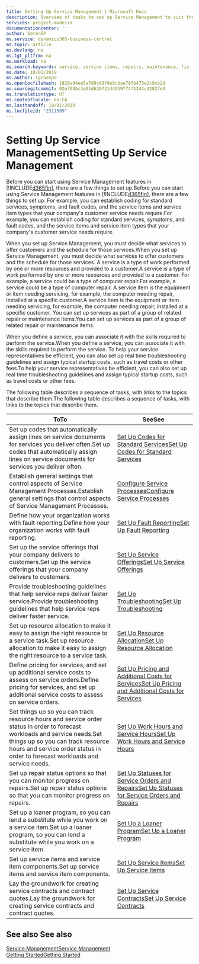 ```yaml
---
title: Setting Up Service Management | Microsoft Docs
description: Overview of tasks to set up Service Management to suit the way that your organizations manages its services.
services: project-madeira
documentationcenter: ''
author: SorenGP
ms.service: dynamics365-business-central
ms.topic: article
ms.devlang: na
ms.tgt_pltfrm: na
ms.workload: na
ms.search.keywords: service, service items, repairs, maintenance, fix
ms.date: 10/01/2019
ms.author: sgroespe
ms.openlocfilehash: 1820a94ee5a7d0c89f9e9cbae78fb473e2c9cb2d
ms.sourcegitcommit: 02e704bc3e01d62072144919774f1244c42827e4
ms.translationtype: HT
ms.contentlocale: en-CA
ms.lasthandoff: 10/01/2019
ms.locfileid: "2311509"
---
```

# <a name="setting-up-service-management"></a><span data-ttu-id="6a3fb-103">Setting Up Service Management</span><span class="sxs-lookup"><span data-stu-id="6a3fb-103">Setting Up Service Management</span></span>
<span data-ttu-id="6a3fb-104">Before you can start using Service Management features in [!INCLUDE[d365fin](includes/d365fin_md.md)], there are a few things to set up.</span><span class="sxs-lookup"><span data-stu-id="6a3fb-104">Before you can start using Service Management features in [!INCLUDE[d365fin](includes/d365fin_md.md)], there are a few things to set up.</span></span> <span data-ttu-id="6a3fb-105">For example, you can establish coding for standard services, symptoms, and fault codes, and the service items and service item types that your company's customer service needs require.</span><span class="sxs-lookup"><span data-stu-id="6a3fb-105">For example, you can establish coding for standard services, symptoms, and fault codes, and the service items and service item types that your company's customer service needs require.</span></span>  

<span data-ttu-id="6a3fb-106">When you set up Service Management, you must decide what services to offer customers and the schedule for those services.</span><span class="sxs-lookup"><span data-stu-id="6a3fb-106">When you set up Service Management, you must decide what services to offer customers and the schedule for those services.</span></span> <span data-ttu-id="6a3fb-107">A service is a type of work performed by one or more resources and provided to a customer.</span><span class="sxs-lookup"><span data-stu-id="6a3fb-107">A service is a type of work performed by one or more resources and provided to a customer.</span></span> <span data-ttu-id="6a3fb-108">For example, a service could be a type of computer repair.</span><span class="sxs-lookup"><span data-stu-id="6a3fb-108">For example, a service could be a type of computer repair.</span></span> <span data-ttu-id="6a3fb-109">A service item is the equipment or item needing servicing, for example, the computer needing repair, installed at a specific customer.</span><span class="sxs-lookup"><span data-stu-id="6a3fb-109">A service item is the equipment or item needing servicing, for example, the computer needing repair, installed at a specific customer.</span></span> <span data-ttu-id="6a3fb-110">You can set up services as part of a group of related repair or maintenance items.</span><span class="sxs-lookup"><span data-stu-id="6a3fb-110">You can set up services as part of a group of related repair or maintenance items.</span></span>  
  
<span data-ttu-id="6a3fb-111">When you define a service, you can associate it with the skills required to perform the service.</span><span class="sxs-lookup"><span data-stu-id="6a3fb-111">When you define a service, you can associate it with the skills required to perform the service.</span></span> <span data-ttu-id="6a3fb-112">To help your service representatives be efficient, you can also set up real time troubleshooting guidelines and assign typical startup costs, such as travel costs or other fees.</span><span class="sxs-lookup"><span data-stu-id="6a3fb-112">To help your service representatives be efficient, you can also set up real time troubleshooting guidelines and assign typical startup costs, such as travel costs or other fees.</span></span>  

<span data-ttu-id="6a3fb-113">The following table describes a sequence of tasks, with links to the topics that describe them.</span><span class="sxs-lookup"><span data-stu-id="6a3fb-113">The following table describes a sequence of tasks, with links to the topics that describe them.</span></span>  
  
| <span data-ttu-id="6a3fb-114">To</span><span class="sxs-lookup"><span data-stu-id="6a3fb-114">To</span></span> | <span data-ttu-id="6a3fb-115">See</span><span class="sxs-lookup"><span data-stu-id="6a3fb-115">See</span></span> |
| --- | --- |
| <span data-ttu-id="6a3fb-116">Set up codes that automatically assign lines on service documents for services you deliver often.</span><span class="sxs-lookup"><span data-stu-id="6a3fb-116">Set up codes that automatically assign lines on service documents for services you deliver often.</span></span> |[<span data-ttu-id="6a3fb-117">Set Up Codes for Standard Services</span><span class="sxs-lookup"><span data-stu-id="6a3fb-117">Set Up Codes for Standard Services</span></span>](service-how-setup-service-coding.md)|
| <span data-ttu-id="6a3fb-118">Establish general settings that control aspects of Service Management Processes.</span><span class="sxs-lookup"><span data-stu-id="6a3fb-118">Establish general settings that control aspects of Service Management Processes.</span></span>|[<span data-ttu-id="6a3fb-119">Configure Service Processes</span><span class="sxs-lookup"><span data-stu-id="6a3fb-119">Configure Service Processes</span></span>](service-setup-service-processes.md)|
| <span data-ttu-id="6a3fb-120">Define how your organization works with fault reporting.</span><span class="sxs-lookup"><span data-stu-id="6a3fb-120">Define how your organization works with fault reporting.</span></span> |[<span data-ttu-id="6a3fb-121">Set Up Fault Reporting</span><span class="sxs-lookup"><span data-stu-id="6a3fb-121">Set Up Fault Reporting</span></span>](service-how-setup-fault-reporting.md) |
| <span data-ttu-id="6a3fb-122">Set up the service offerings that your company delivers to customers.</span><span class="sxs-lookup"><span data-stu-id="6a3fb-122">Set up the service offerings that your company delivers to customers.</span></span>|[<span data-ttu-id="6a3fb-123">Set Up Service Offerings</span><span class="sxs-lookup"><span data-stu-id="6a3fb-123">Set Up Service Offerings</span></span>](service-how-setup-service-offerings.md)|
| <span data-ttu-id="6a3fb-124">Provide troubleshooting guidelines that help service reps deliver faster service.</span><span class="sxs-lookup"><span data-stu-id="6a3fb-124">Provide troubleshooting guidelines that help service reps deliver faster service.</span></span> |[<span data-ttu-id="6a3fb-125">Set Up Troubleshooting</span><span class="sxs-lookup"><span data-stu-id="6a3fb-125">Set Up Troubleshooting</span></span>](service-how-setup-troubleshooting.md) |
| <span data-ttu-id="6a3fb-126">Set up resource allocation to make it easy to assign the right resource to a service task.</span><span class="sxs-lookup"><span data-stu-id="6a3fb-126">Set up resource allocation to make it easy to assign the right resource to a service task.</span></span> |[<span data-ttu-id="6a3fb-127">Set Up Resource Allocation</span><span class="sxs-lookup"><span data-stu-id="6a3fb-127">Set Up Resource Allocation</span></span>](service-how-setup-resource-allocation.md) |
| <span data-ttu-id="6a3fb-128">Define pricing for services, and set up additional service costs to assess on service orders.</span><span class="sxs-lookup"><span data-stu-id="6a3fb-128">Define pricing for services, and set up additional service costs to assess on service orders.</span></span> |[<span data-ttu-id="6a3fb-129">Set Up Pricing and Additional Costs for Services</span><span class="sxs-lookup"><span data-stu-id="6a3fb-129">Set Up Pricing and Additional Costs for Services</span></span>](service-how-setup-service-costs-pricing.md)|
| <span data-ttu-id="6a3fb-130">Set things up so you can track resource hours and service order status in order to forecast workloads and service needs.</span><span class="sxs-lookup"><span data-stu-id="6a3fb-130">Set things up so you can track resource hours and service order status in order to forecast workloads and service needs.</span></span>|[<span data-ttu-id="6a3fb-131">Set Up Work Hours and Service Hours</span><span class="sxs-lookup"><span data-stu-id="6a3fb-131">Set Up Work Hours and Service Hours</span></span>](service-how-setup-work-service-hours.md)|
| <span data-ttu-id="6a3fb-132">Set up repair status options so that you can monitor progress on repairs.</span><span class="sxs-lookup"><span data-stu-id="6a3fb-132">Set up repair status options so that you can monitor progress on repairs.</span></span> | [<span data-ttu-id="6a3fb-133">Set Up Statuses for Service Orders and Repairs</span><span class="sxs-lookup"><span data-stu-id="6a3fb-133">Set Up Statuses for Service Orders and Repairs</span></span>](service-order-repair-status.md)|
| <span data-ttu-id="6a3fb-134">Set up a loaner program, so you can lend a substitute while you work on a service item.</span><span class="sxs-lookup"><span data-stu-id="6a3fb-134">Set up a loaner program, so you can lend a substitute while you work on a service item.</span></span> |[<span data-ttu-id="6a3fb-135">Set Up a Loaner Program</span><span class="sxs-lookup"><span data-stu-id="6a3fb-135">Set Up a Loaner Program</span></span>](service-how-setup-loaner-program.md) |
| <span data-ttu-id="6a3fb-136">Set up service items and service item components.</span><span class="sxs-lookup"><span data-stu-id="6a3fb-136">Set up service items and service item components.</span></span> |[<span data-ttu-id="6a3fb-137">Set Up Service Items</span><span class="sxs-lookup"><span data-stu-id="6a3fb-137">Set Up Service Items</span></span>](service-how-setup-service-items.md) |
| <span data-ttu-id="6a3fb-138">Lay the groundwork for creating service contracts and contract quotes.</span><span class="sxs-lookup"><span data-stu-id="6a3fb-138">Lay the groundwork for creating service contracts and contract quotes.</span></span> |[<span data-ttu-id="6a3fb-139">Set Up Service Contracts</span><span class="sxs-lookup"><span data-stu-id="6a3fb-139">Set Up Service Contracts</span></span>](service-how-setup-service-contracts.md) |

## <a name="see-also"></a><span data-ttu-id="6a3fb-140">See also </span><span class="sxs-lookup"><span data-stu-id="6a3fb-140">See also</span></span>
[<span data-ttu-id="6a3fb-141">Service Management</span><span class="sxs-lookup"><span data-stu-id="6a3fb-141">Service Management</span></span>](service-service.md)  
[<span data-ttu-id="6a3fb-142">Getting Started</span><span class="sxs-lookup"><span data-stu-id="6a3fb-142">Getting Started</span></span>](product-get-started.md)  
